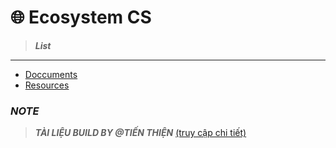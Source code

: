 # 🌐 Ecosystem CS



> ***List***
---

- [Doccuments](https://tienthien196.github.io/ecosys.documents/)
- [Resources](https://tienthien196.github.io/ecosys.resources)

### ***NOTE***
> ***TÀI LIỆU BUILD BY @TIẾN THIỆN*** [(truy cập chi tiết)](https://tienthien196.github.io/ecosys.portfolioBNJ/)